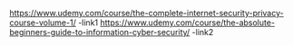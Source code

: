 https://www.udemy.com/course/the-complete-internet-security-privacy-course-volume-1/ -link1
https://www.udemy.com/course/the-absolute-beginners-guide-to-information-cyber-security/ -link2
